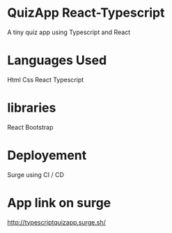 # QuizApp React-Typescript
 A tiny quiz app using Typescript and React
# Languages Used
 Html
 Css
 React
 Typescript
# libraries
 React Bootstrap
# Deployement
 Surge using CI / CD
# App link on surge

http://typescriptquizapp.surge.sh/
